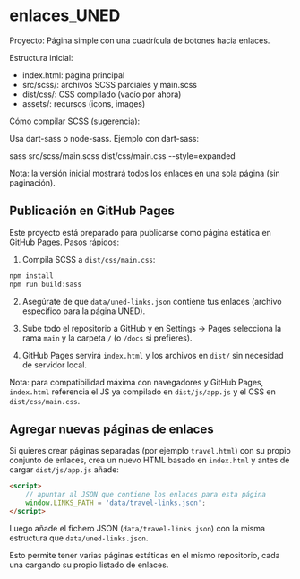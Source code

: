 # enlaces_UNED

Proyecto: Página simple con una cuadrícula de botones hacia enlaces.

Estructura inicial:

- index.html: página principal
- src/scss/: archivos SCSS parciales y main.scss
- dist/css/: CSS compilado (vacío por ahora)
- assets/: recursos (icons, images)

Cómo compilar SCSS (sugerencia):


Usa dart-sass o node-sass. Ejemplo con dart-sass:

sass src/scss/main.scss dist/css/main.css --style=expanded

Nota: la versión inicial mostrará todos los enlaces en una sola página (sin paginación).

Publicación en GitHub Pages
---------------------------------
Este proyecto está preparado para publicarse como página estática en GitHub Pages. Pasos rápidos:

1. Compila SCSS a `dist/css/main.css`:

```powershell
npm install
npm run build:sass
```

2. Asegúrate de que `data/uned-links.json` contiene tus enlaces (archivo específico para la página UNED).

3. Sube todo el repositorio a GitHub y en Settings -> Pages selecciona la rama `main` y la carpeta `/` (o `/docs` si prefieres).

4. GitHub Pages servirá `index.html` y los archivos en `dist/` sin necesidad de servidor local.

Nota: para compatibilidad máxima con navegadores y GitHub Pages, `index.html` referencia el JS ya compilado en `dist/js/app.js` y el CSS en `dist/css/main.css`.

Agregar nuevas páginas de enlaces
---------------------------------

Si quieres crear páginas separadas (por ejemplo `travel.html`) con su propio conjunto de enlaces, crea un nuevo HTML basado en `index.html` y antes de cargar `dist/js/app.js` añade:

```html
<script>
	// apuntar al JSON que contiene los enlaces para esta página
	window.LINKS_PATH = 'data/travel-links.json';
</script>
```

Luego añade el fichero JSON (`data/travel-links.json`) con la misma estructura que `data/uned-links.json`.

Esto permite tener varias páginas estáticas en el mismo repositorio, cada una cargando su propio listado de enlaces.

